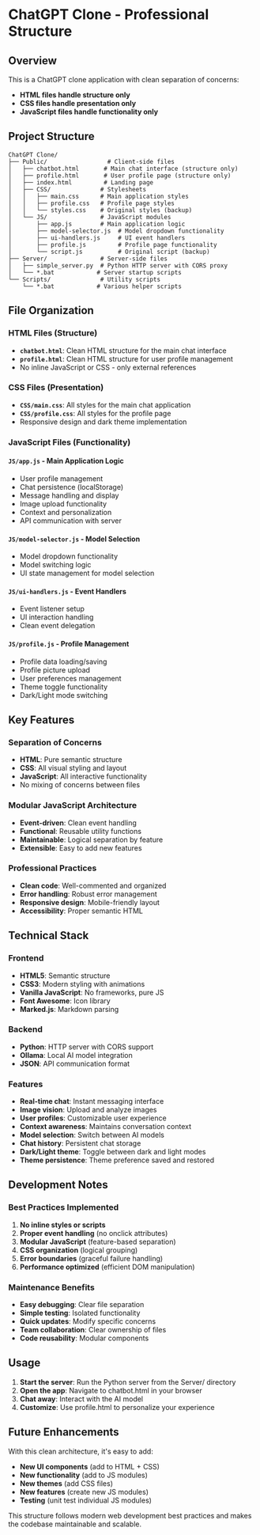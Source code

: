 # ChatGPT Clone - Professional Structure

## Overview
This is a ChatGPT clone application with clean separation of concerns:
- **HTML files handle structure only**
- **CSS files handle presentation only**  
- **JavaScript files handle functionality only**

## Project Structure

```
ChatGPT Clone/
├── Public/                 # Client-side files
│   ├── chatbot.html       # Main chat interface (structure only)
│   ├── profile.html       # User profile page (structure only)
│   ├── index.html         # Landing page
│   ├── CSS/              # Stylesheets
│   │   ├── main.css      # Main application styles
│   │   ├── profile.css   # Profile page styles
│   │   └── styles.css    # Original styles (backup)
│   └── JS/               # JavaScript modules
│       ├── app.js        # Main application logic
│       ├── model-selector.js  # Model dropdown functionality
│       ├── ui-handlers.js     # UI event handlers
│       ├── profile.js         # Profile page functionality
│       └── script.js          # Original script (backup)
├── Server/               # Server-side files
│   ├── simple_server.py  # Python HTTP server with CORS proxy
│   └── *.bat            # Server startup scripts
└── Scripts/              # Utility scripts
    └── *.bat            # Various helper scripts
```

## File Organization

### HTML Files (Structure)
- **`chatbot.html`**: Clean HTML structure for the main chat interface
- **`profile.html`**: Clean HTML structure for user profile management
- No inline JavaScript or CSS - only external references

### CSS Files (Presentation)
- **`CSS/main.css`**: All styles for the main chat application
- **`CSS/profile.css`**: All styles for the profile page
- Responsive design and dark theme implementation

### JavaScript Files (Functionality)

#### `JS/app.js` - Main Application Logic
- User profile management
- Chat persistence (localStorage)
- Message handling and display
- Image upload functionality
- Context and personalization
- API communication with server

#### `JS/model-selector.js` - Model Selection
- Model dropdown functionality
- Model switching logic
- UI state management for model selection

#### `JS/ui-handlers.js` - Event Handlers
- Event listener setup
- UI interaction handling
- Clean event delegation

#### `JS/profile.js` - Profile Management
- Profile data loading/saving
- Profile picture upload
- User preferences management
- Theme toggle functionality
- Dark/Light mode switching

## Key Features

### Separation of Concerns
- **HTML**: Pure semantic structure
- **CSS**: All visual styling and layout
- **JavaScript**: All interactive functionality
- No mixing of concerns between files

### Modular JavaScript Architecture
- **Event-driven**: Clean event handling
- **Functional**: Reusable utility functions
- **Maintainable**: Logical separation by feature
- **Extensible**: Easy to add new features

### Professional Practices
- **Clean code**: Well-commented and organized
- **Error handling**: Robust error management
- **Responsive design**: Mobile-friendly layout
- **Accessibility**: Proper semantic HTML

## Technical Stack

### Frontend
- **HTML5**: Semantic structure
- **CSS3**: Modern styling with animations
- **Vanilla JavaScript**: No frameworks, pure JS
- **Font Awesome**: Icon library
- **Marked.js**: Markdown parsing

### Backend
- **Python**: HTTP server with CORS support
- **Ollama**: Local AI model integration
- **JSON**: API communication format

### Features
- **Real-time chat**: Instant messaging interface
- **Image vision**: Upload and analyze images
- **User profiles**: Customizable user experience
- **Context awareness**: Maintains conversation context
- **Model selection**: Switch between AI models
- **Chat history**: Persistent chat storage
- **Dark/Light theme**: Toggle between dark and light modes
- **Theme persistence**: Theme preference saved and restored

## Development Notes

### Best Practices Implemented
1. **No inline styles or scripts**
2. **Proper event handling** (no onclick attributes)
3. **Modular JavaScript** (feature-based separation)
4. **CSS organization** (logical grouping)
5. **Error boundaries** (graceful failure handling)
6. **Performance optimized** (efficient DOM manipulation)

### Maintenance Benefits
- **Easy debugging**: Clear file separation
- **Simple testing**: Isolated functionality
- **Quick updates**: Modify specific concerns
- **Team collaboration**: Clear ownership of files
- **Code reusability**: Modular components

## Usage

1. **Start the server**: Run the Python server from the Server/ directory
2. **Open the app**: Navigate to chatbot.html in your browser
3. **Chat away**: Interact with the AI model
4. **Customize**: Use profile.html to personalize your experience

## Future Enhancements

With this clean architecture, it's easy to add:
- **New UI components** (add to HTML + CSS)
- **New functionality** (add to JS modules)
- **New themes** (add CSS files)
- **New features** (create new JS modules)
- **Testing** (unit test individual JS modules)

This structure follows modern web development best practices and makes the codebase maintainable and scalable.
